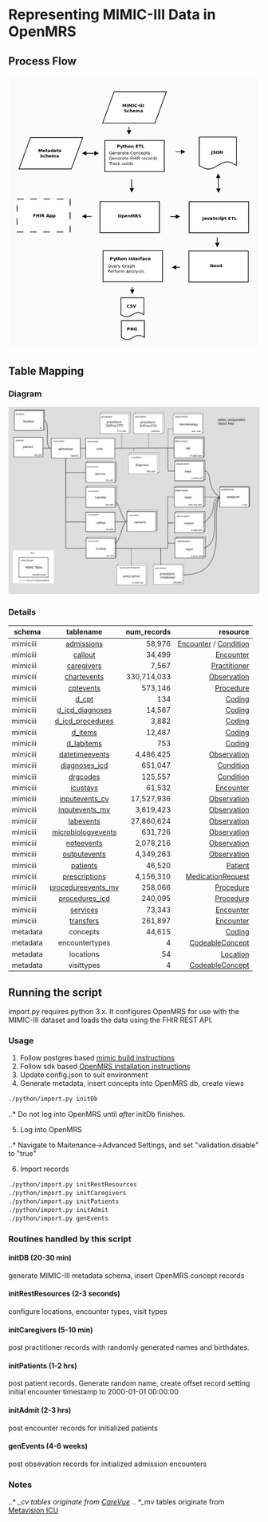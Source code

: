 # Representing MIMIC-III Data in OpenMRS
## Process Flow
![alt text](https://github.com/EpistasisLab/mrsman/blob/master/docs/process.png "Loading Process")
## Table Mapping
### Diagram
![alt text](https://github.com/EpistasisLab/mrsman/blob/master/docs/graph.png "MIMIC/OpenMRS object map")
### Details
| schema |      tablename|      num_records | resource
| ------------- |:-------------:| -----:| -------------:|
mimiciii |      [admissions](https://mimic.physionet.org/mimictables/admissions/) |    58,976 | [Encounter](https://www.hl7.org/fhir/encounter.html) / [Condition](https://www.hl7.org/fhir/condition.html)
mimiciii |      [callout](https://mimic.physionet.org/mimictables/callout/) |  34,499  | [Encounter](https://www.hl7.org/fhir/encounter.html)
mimiciii |      [caregivers](https://mimic.physionet.org/mimictables/caregivers/) |    7,567 | [Practitioner](https://www.hl7.org/fhir/practitioner.html)
mimiciii |      [chartevents](https://mimic.physionet.org/mimictables/chartevents/) |   330,714,033 | [Observation](https://www.hl7.org/fhir/observation.html)
mimiciii |      [cptevents](https://mimic.physionet.org/mimictables/cptevents/)  |     573,146 | [Procedure](https://www.hl7.org/fhir/procedure.html)
mimiciii |      [d_cpt](https://mimic.physionet.org/mimictables/d_cpt/) | 134 | [Coding](https://www.hl7.org/fhir/datatypes.html#Coding)
mimiciii |      [d_icd_diagnoses](https://mimic.physionet.org/mimictables/d_icd_diagnoses/) |       14,567 | [Coding](https://www.hl7.org/fhir/datatypes.html#Coding)
mimiciii |      [d_icd_procedures](https://mimic.physionet.org/mimictables/d_icd_procedures/) | 3,882 | [Coding](https://www.hl7.org/fhir/datatypes.html#Coding)
mimiciii |      [d_items](https://mimic.physionet.org/mimictables/d_items/) |       12,487 | [Coding](https://www.hl7.org/fhir/datatypes.html#Coding)
mimiciii |      [d_labitems](https://mimic.physionet.org/mimictables/d_labitems/) |    753 | [Coding](https://www.hl7.org/fhir/datatypes.html#Coding)
mimiciii |      [datetimeevents](https://mimic.physionet.org/mimictables/datetimeevents) |        4,486,425 | [Observation](https://www.hl7.org/fhir/observation.html)
mimiciii |      [diagnoses_icd](https://mimic.physionet.org/mimictables/diagnoses_icd/) | 651,047 | [Condition](https://www.hl7.org/fhir/condition.html) 
mimiciii |      [drgcodes](https://mimic.physionet.org/mimictables/drgcodes/) |      125,557 | [Condition](https://www.hl7.org/fhir/condition.html)
mimiciii |      [icustays](https://mimic.physionet.org/mimictables/icustays/) |      61,532 |  [Encounter](https://www.hl7.org/fhir/encounter.html)
mimiciii |      [inputevents_cv](https://mimic.physionet.org/mimictables/inputevents_cv/) |        17,527,936 | [Observation](https://www.hl7.org/fhir/observation.html)
mimiciii |      [inputevents_mv](https://mimic.physionet.org/mimictables/inputevents_mv/) |        3,619,423 | [Observation](https://www.hl7.org/fhir/observation.html)
mimiciii |      [labevents](https://mimic.physionet.org/mimictables/labevents/) |     27,860,624 | [Observation](https://www.hl7.org/fhir/observation.html)
mimiciii |      [microbiologyevents](https://mimic.physionet.org/mimictables/microbiologyevents/) |    631,726 | [Observation](https://www.hl7.org/fhir/observation.html)
mimiciii |      [noteevents](https://mimic.physionet.org/mimictables/microbiologyevents/) |    2,078,216 | [Observation](https://www.hl7.org/fhir/observation.html)
mimiciii |      [outputevents](https://mimic.physionet.org/mimictables/noteevents/) |  4,349,263 | [Observation](https://www.hl7.org/fhir/observation.html)
mimiciii |      [patients](https://mimic.physionet.org/mimictables/patients) |      46,520 | [Patient](https://www.hl7.org/fhir/patient.html)
mimiciii |      [prescriptions](https://mimic.physionet.org/mimictables/prescriptions) | 4,156,310 | [MedicationRequest](https://www.hl7.org/fhir/medicationrequest.html)
mimiciii |      [procedureevents_mv](https://mimic.physionet.org/mimictables/procedureevents_mv) |    258,066 | [Procedure](https://www.hl7.org/fhir/procedure.html)
mimiciii |      [procedures_icd](https://mimic.physionet.org/mimictables/procedures_icd) |        240,095 | [Procedure](https://www.hl7.org/fhir/procedure.html)
mimiciii |      [services](https://mimic.physionet.org/mimictables/services) |      73,343 | [Encounter](https://www.hl7.org/fhir/encounter.html)
mimiciii |      [transfers](https://mimic.physionet.org/mimictables/transfers) |     261,897 | [Encounter](https://www.hl7.org/fhir/encounter.html)
metadata |  concepts |      44,615 | [Coding](https://www.hl7.org/fhir/datatypes.html#Coding)
metadata |  encountertypes |        4 | [CodeableConcept](https://www.hl7.org/fhir/datatypes.html#CodeableConcept)
metadata |  locations |     54 | [Location](https://www.hl7.org/fhir/location.html)
metadata |  visittypes |    4 | [CodeableConcept](https://www.hl7.org/fhir/datatypes.html#CodeableConcept)

## Running the script
import.py requires python 3.x.  It configures OpenMRS for use with the MIMIC-III dataset and loads the data using the FHIR REST API. 
### Usage
1. Follow postgres based [mimic build instructions](https://github.com/EpistasisLab/mimic-code/tree/master/buildmimic/postgres)
2. Follow sdk based [OpenMRS installation instructions](https://wiki.openmrs.org/display/docs/OpenMRS+SDK)
3. Update config.json to suit environment
4. Generate metadata, insert concepts into OpenMRS db, create views
```bash
./python/import.py initDb
```

..* Do not log into OpenMRS until *after* initDb finishes.

5. Log into OpenMRS

..* Navigate to Maitenance->Advanced Settings, and set "validation.disable" to "true"

6. Import records
```bash
./python/import.py initRestResources
./python/import.py initCaregivers
./python/import.py initPatients
./python/import.py initAdmit
./python/import.py genEvents
```

### Routines handled by this script
#### initDB (20-30 min)
generate MIMIC-III metadata schema, insert OpenMRS concept records
#### initRestResources (2-3 seconds)
configure locations, encounter types, visit types
#### initCaregivers (5-10 min)
post practitioner records with randomly generated names and birthdates.
#### initPatients (1-2 hrs)
post patient records.  Generate random name, create offset record setting initial encounter timestamp to 2000-01-01 00:00:00 
#### initAdmit (2-3 hrs)
post encounter records for initialized patients
#### genEvents (4-6 weeks)
post obsevation records for initialized admission encounters

### Notes
..* *_cv tables originate from [CareVue](http://www.medsphere.com/open-vista)
..* *_mv tables originate from [Metavision ICU](http://www.imd-soft.com/products/intensive-care)
